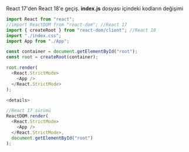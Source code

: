 React 17'den React 18'e geçiş.
**index.js** dosyası içindeki kodların değişimi
```js script
import React from "react";
//import ReactDOM from "react-dom"; //React 17
import { createRoot } from "react-dom/client"; //React 18
import "./index.css";
import App from "./App";

const container = document.getElementById("root");
const root = createRoot(container);

root.render(
  <React.StrictMode>
    <App />
  </React.StrictMode>
);

<details>

//React 17 sürümü
ReactDOM.render(
  <React.StrictMode>
    <App />
  </React.StrictMode>,
  document.getElementById("root")
);
```
</details>
